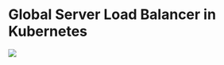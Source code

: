 # Global Server Load Balancer in Kubernetes

![](https://raw.githubusercontent.com/vaishutin/gslb-operator/main/docs/img/components.png)
